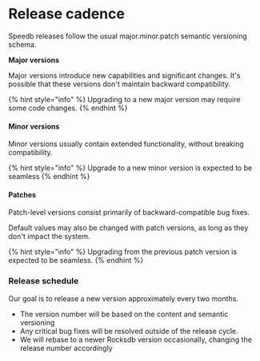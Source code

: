 # Release cadence

Speedb releases follow the usual major.minor.patch semantic versioning schema.&#x20;

**Major versions**

Major versions introduce new capabilities and significant changes. It's possible that these versions don't maintain backward compatibility.&#x20;

{% hint style="info" %}
Upgrading to a new major version may require some code changes.&#x20;
{% endhint %}

#### Minor versions

Minor versions usually contain extended functionality, without breaking compatibility.&#x20;

{% hint style="info" %}
Upgrade to a new minor version is expected to be seamless&#x20;
{% endhint %}

#### Patches

Patch-level versions consist primarily of backward-compatible bug fixes.&#x20;

Default values may also be changed with patch versions, as long as they don't impact the system.&#x20;

{% hint style="info" %}
Upgrading from the previous patch version is expected to be seamless.
{% endhint %}



### Release schedule

Our goal is to release a new version approximately every two months.

* The version number will be based on the content and semantic versioning
* Any critical bug fixes will be resolved outside of the release cycle.
* We will rebase to a newer Rocksdb version occasionally, changing the release number accordingly
